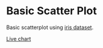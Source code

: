# Basic Scatter Plot

Basic scatterplot using [iris dataset](https://gist.githubusercontent.com/curran/a08a1080b88344b0c8a7/raw/iris.csv).

[Live chart](https://zoeferencova.github.io/basic-scatter-plot/)
